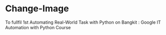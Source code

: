 # Change-Image
To fullfil 1st Automating Real-World Task with Python on Bangkit : Google IT Automation with Python Course 
